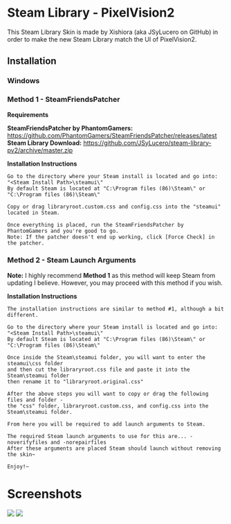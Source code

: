 # Steam Library - PixelVision2
This Steam Library Skin is made by Xishiora (aka JSyLucero on GitHub) in order to make the new Steam Library match the UI of PixelVision2.

## Installation
### Windows
### Method 1 - SteamFriendsPatcher
**Requirements**

**SteamFriendsPatcher by PhantomGamers:** https://github.com/PhantomGamers/SteamFriendsPatcher/releases/latest  
**Steam Library Download:** https://github.com/JSyLucero/steam-library-pv2/archive/master.zip

**Installation Instructions**

    Go to the directory where your Steam install is located and go into:
    "<Steam Install Path>\steamui\"
    By default Steam is located at "C:\Program files (86)\Steam\" or "C:\Program files (86)\Steam\"
    
    Copy or drag libraryroot.custom.css and config.css into the "steamui" located in Steam.
    
    Once everything is placed, run the SteamFriendsPatcher by PhantomGamers and you're good to go.
    Note: If the patcher doesn't end up working, click [Force Check] in the patcher.

### Method 2 - Steam Launch Arguments
**Note:** I highly recommend **Method 1** as this method will keep Steam from updating I believe.
However, you may proceed with this method if you wish.

**Installation Instructions**

    The installation instructions are similar to method #1, although a bit different.

    Go to the directory where your Steam install is located and go into:
    "<Steam Install Path>\steamui\"
    By default Steam is located at "C:\Program files (86)\Steam\" or "C:\Program files (86)\Steam\"
    
    Once inside the Steam\steamui folder, you will want to enter the steamui\css folder 
    and then cut the libraryroot.css file and paste it into the Steam\steamui folder
    then rename it to "libraryroot.original.css"

    After the above steps you will want to copy or drag the following files and folder -
    the "css" folder, libraryroot.custom.css, and config.css into the Steam\steamui folder.
    
    From here you will be required to add launch arguments to Steam.
    
    The required Steam launch arguments to use for this are... -noverifyfiles and -norepairfiles
    After these arguments are placed Steam should launch without removing the skin~

    Enjoy!~

# Screenshots

![](https://i.imgur.com/elKRglo.jpg)
![](https://i.imgur.com/KA2sLL2.jpg)
